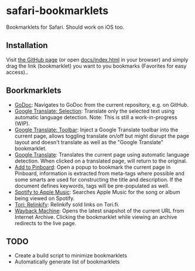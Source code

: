 # safari-bookmarklets

Bookmarklets for Safari. Should work on iOS too.

## Installation

Visit [the GitHub page](https://mafredri.github.io/safari-bookmarklets) (or open [docs/index.html](./docs/index.html) in your browser) and simply drag the link (bookmarklet) you want to you bookmarks (Favorites for easy access)..

## Boorkmarklets

<!-- {{bookmarklets}} -->
<!-- This list is automatically generated by build.js, DO NOT EDIT. -->
- [GoDoc](https://mafredri.github.io/safari-bookmarklets/index.html?cache=1575722374291#godoc): Navigates to GoDoc from the current repository, e.g. on GitHub.
- [Google Translate: Selection](https://mafredri.github.io/safari-bookmarklets/index.html?cache=1575722374291#google-translate-selection): Translate only the selected text using automatic language detection. Note: This is still a work-in-progress (WIP).
- [Google Translate: Toolbar](https://mafredri.github.io/safari-bookmarklets/index.html?cache=1575722374291#google-translate-toolbar): Inject a Google Translate toolbar into the current page, allows toggling translate on/off but might disrupt the page layout and doesn't translate as well as the "Google Translate" bookmarklet.
- [Google Translate](https://mafredri.github.io/safari-bookmarklets/index.html?cache=1575722374291#google-translate): Translates the current page using automatic language detection. When clicked on a translated page, will return to the original.
- [Add to Pinboard](https://mafredri.github.io/safari-bookmarklets/index.html?cache=1575722374291#pinboard-add): Open a popup to bookmark the current page in Pinboard, information is extracted from meta-tags where possible and some smarts are used for constructing the title and description. If the document defines keywords, tags will be pre-populated as well.
- [Spotify to Apple Music](https://mafredri.github.io/safari-bookmarklets/index.html?cache=1575722374291#spotify-to-apple-music): Searches Apple Music for the song or album being viewed on Spotify.
- [Tori: Relinkify](https://mafredri.github.io/safari-bookmarklets/index.html?cache=1575722374291#tori-relinkify): Relinkify sold links on Tori.fi.
- [Wayback Machine](https://mafredri.github.io/safari-bookmarklets/index.html?cache=1575722374291#wayback-machine): Opens the latest snapshot of the current URL from Internet Archive. Clicking the bookmarklet while viewing an archive redirects to the live page.
<!-- {{/bookmarklets}} -->

## TODO

- Create a build script to minimize bookmarklets
- Automatically generate list of bookmarklets
